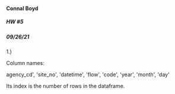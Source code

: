 #### Connal Boyd
##### HW #5
##### 09/26/21 

1.)

Column names:

agency_cd', 'site_no', 'datetime', 'flow', 'code', 'year', 'month',
       'day'

Its index is the number of rows in the dataframe.